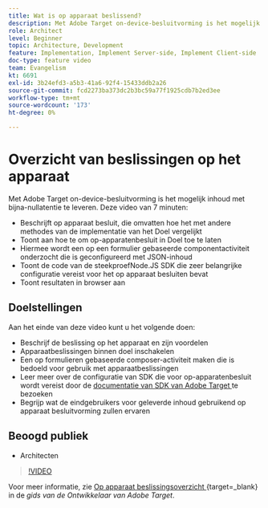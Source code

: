 ```yaml
---
title: Wat is op apparaat beslissend?
description: Met Adobe Target on-device-besluitvorming is het mogelijk inhoud met bijna-nullatentie te leveren. Bekijk deze video voor meer informatie over apparaatbeslissingen en hoe u deze kunt inschakelen.
role: Architect
level: Beginner
topic: Architecture, Development
feature: Implementation, Implement Server-side, Implement Client-side
doc-type: feature video
team: Evangelism
kt: 6691
exl-id: 3b24efd3-a5b3-41a6-92f4-15433ddb2a26
source-git-commit: fcd2273ba373dc2b3bc59a77f1925cdb7b2ed3ee
workflow-type: tm+mt
source-wordcount: '173'
ht-degree: 0%

---
```


# Overzicht van beslissingen op het apparaat

Met Adobe Target on-device-besluitvorming is het mogelijk inhoud met bijna-nullatentie te leveren. Deze video van 7 minuten:

* Beschrijft op apparaat besluit, die omvatten hoe het met andere methodes van de implementatie van het Doel vergelijkt
* Toont aan hoe te om op-apparatenbesluit in Doel toe te laten
* Hiermee wordt een op een formulier gebaseerde componentactiviteit onderzocht die is geconfigureerd met JSON-inhoud
* Toont de code van de steekproefNode.JS SDK die zeer belangrijke configuratie vereist voor het op apparaat besluiten bevat
* Toont resultaten in browser aan

## Doelstellingen

Aan het einde van deze video kunt u het volgende doen:

* Beschrijf de beslissing op het apparaat en zijn voordelen
* Apparaatbeslissingen binnen doel inschakelen
* Een op formulieren gebaseerde composer-activiteit maken die is bedoeld voor gebruik met apparaatbeslissingen
* Leer meer over de configuratie van SDK die voor op-apparatenbesluit wordt vereist door de [ documentatie van SDK van Adobe Target ](https://experienceleague.adobe.com/en/docs/target-dev/developer/server-side/on-device-decisioning/overview) te bezoeken
* Begrijp wat de eindgebruikers voor geleverde inhoud gebruikend op apparaat besluitvorming zullen ervaren

## Beoogd publiek

* Architecten

>[!VIDEO](https://video.tv.adobe.com/v/329032/?quality=12)

Voor meer informatie, zie [ Op apparaat beslissingsoverzicht ](https://experienceleague.adobe.com/docs/target-dev/developer/server-side/on-device-decisioning/overview.html){target=_blank} in de *gids van de Ontwikkelaar van Adobe Target*.

